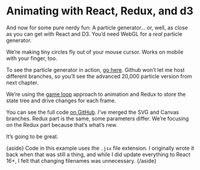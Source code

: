 
# Animating with React, Redux, and d3

And now for some pure nerdy fun: A particle generator… or, well, as
close as you can get with React and D3. You’d need WebGL for a *real*
particle generator.

We’re making tiny circles fly out of your mouse cursor. Works on mobile
with your finger, too.

To see the particle generator in action, [go
here](http://swizec.github.io/react-particles-experiment/). Github won’t
let me host different branches, so you’ll see the advanced 20,000
particle version from next chapter.

We’re using the [game loop](#game-loop) approach to animation and Redux
to store the state tree and drive changes for each frame.

You can see the full code [on
GitHub](https://github.com/Swizec/react-particles-experiment). I’ve
merged the SVG and Canvas branches. Redux part is the same, some
parameters differ. We’re focusing on the Redux part because that’s
what’s new.

It’s going to be great.

{aside} Code in this example uses the `.jsx` file extension. I
originally wrote it back when that was still a thing, and while I did
update everything to React 16+, I felt that changing filenames was
unnecessary. {/aside}
